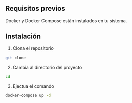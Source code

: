 # 
## Requisitos previos
Docker y Docker Compose están instalados en tu sistema.
## Instalación
1. Clona el repositorio
```bash
git clone
```
2. Cambia al directorio del proyecto
```bash
cd
```
3. Ejectua el comando
```bash
docker-compose up -d
```
